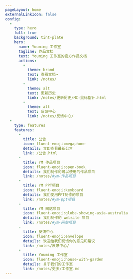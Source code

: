 ```yaml
---
pageLayout: home
externalLinkIcon: false
config:
  -
    type: hero
    full: true
    background: tint-plate
    hero:
      name: Youming 工作室
      tagline: 作品文档
      text: Youming 工作室的官方作品文档
      actions:
        -
          theme: brand
          text: 查看文档→
          link: /notes/
        -
          theme: alt
          text: 更新历史
          link: /notes/更新历史/MC-鼠标指针.html
        -
          theme: alt
          text: 反馈中心
          link: /notes/反馈中心/
  -
    type: features
    features:
      -
        title: 公告
        icon: fluent-emoji:megaphone
        details: 立即查看最新公告
        link: /公告.html
      -
        title: YM 作品项目
        icon: fluent-emoji:open-book
        details: 我们制作的可以使用的作品项目
        link: /notes/#ym-作品项目
      -
        title: YM PPT项目
        icon: fluent-emoji:keyboard
        details: 我们使用PPT制作的项目
        link: /notes/#ym-ppt项目
      -
        title: YM 网站项目
        icon: fluent-emoji:globe-showing-asia-australia
        details: 我们制作的 website 项目
        link: /notes/#ym-网站项目
      -
        title: 反馈中心
        icon: fluent-emoji:envelope
        details: 欢迎给我们反馈你的意见和建议
        link: /notes/反馈中心/
      -
        title: Youming 工作室
        icon: fluent-emoji:house-with-garden
        details: 关于我们的工作室
        link: /notes/更多/工作室.md
---
```

